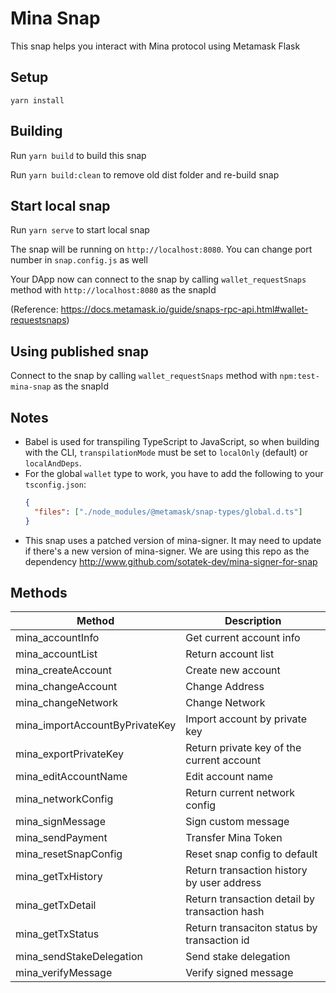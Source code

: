 # Mina Snap

This snap helps you interact with Mina protocol using Metamask Flask

## Setup
```shell
yarn install
```
## Building
Run `yarn build` to build this snap

Run `yarn build:clean` to remove old dist folder and re-build snap

## Start local snap
Run `yarn serve` to start local snap

The snap will be running on `http://localhost:8080`. You can change port number in `snap.config.js` as well

Your DApp now can connect to the snap by calling `wallet_requestSnaps` method with `http://localhost:8080` as the snapId

(Reference: https://docs.metamask.io/guide/snaps-rpc-api.html#wallet-requestsnaps)

## Using published snap
Connect to the snap by calling `wallet_requestSnaps` method with `npm:test-mina-snap` as the snapId

## Notes

- Babel is used for transpiling TypeScript to JavaScript, so when building with the CLI,
  `transpilationMode` must be set to `localOnly` (default) or `localAndDeps`.
- For the global `wallet` type to work, you have to add the following to your `tsconfig.json`:
  ```json
  {
    "files": ["./node_modules/@metamask/snap-types/global.d.ts"]
  }
  ```
- This snap uses a patched version of mina-signer. It may need to update if there's a new version of mina-signer. We are using this repo as the dependency http://www.github.com/sotatek-dev/mina-signer-for-snap

## Methods
| Method                        | Description                                   |
| ------------------------------ | --------------------------------------------- |
| mina_accountInfo               | Get current account info                      |
| mina_accountList               | Return account list                           |
| mina_createAccount             | Create new account                            |
| mina_changeAccount             | Change Address                                |
| mina_changeNetwork             | Change Network                                |
| mina_importAccountByPrivateKey | Import account by private key                 |
| mina_exportPrivateKey          | Return private key of the current account     |
| mina_editAccountName           | Edit account name                             |
| mina_networkConfig             | Return current network config                 |
| mina_signMessage               | Sign custom message                           |
| mina_sendPayment               | Transfer Mina Token                           |
| mina_resetSnapConfig           | Reset snap config to default                  |
| mina_getTxHistory              | Return transaction history by user address    |
| mina_getTxDetail               | Return transaction detail by transaction hash |
| mina_getTxStatus               | Return transaciton status by transaction id   |
| mina_sendStakeDelegation       | Send stake delegation                         |
| mina_verifyMessage             | Verify signed message                         |
